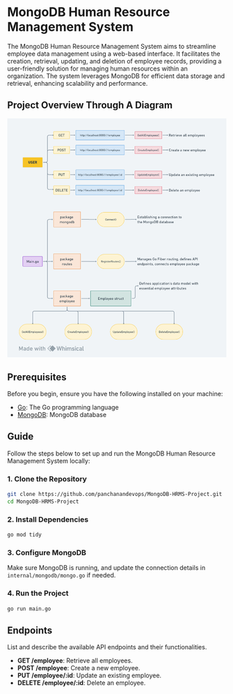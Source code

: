 
# MongoDB Human Resource Management System
The MongoDB Human Resource Management System aims to streamline employee data management using a web-based interface. It facilitates the creation, retrieval, updating, and deletion of employee records, providing a user-friendly solution for managing human resources within an organization. The system leverages MongoDB for efficient data storage and retrieval, enhancing scalability and performance.


## Project Overview Through A Diagram
![](./Diagram/HRMS.png)

## Prerequisites
Before you begin, ensure you have the following installed on your machine:
- [Go](https://golang.org/dl/): The Go programming language
- [MongoDB](https://docs.mongodb.com/manual/installation/): MongoDB database

## Guide
Follow the steps below to set up and run the MongoDB Human Resource Management System locally:

### 1. Clone the Repository
```bash
git clone https://github.com/panchanandevops/MongoDB-HRMS-Project.git
cd MongoDB-HRMS-Project
```

### 2. Install Dependencies
```bash
go mod tidy
```

### 3. Configure MongoDB
Make sure MongoDB is running, and update the connection details in `internal/mongodb/mongo.go` if needed.

### 4. Run the Project
```bash
go run main.go
```

## Endpoints
List and describe the available API endpoints and their functionalities.

- **GET /employee**: Retrieve all employees.
- **POST /employee**: Create a new employee.
- **PUT /employee/:id**: Update an existing employee.
- **DELETE /employee/:id**: Delete an employee.

